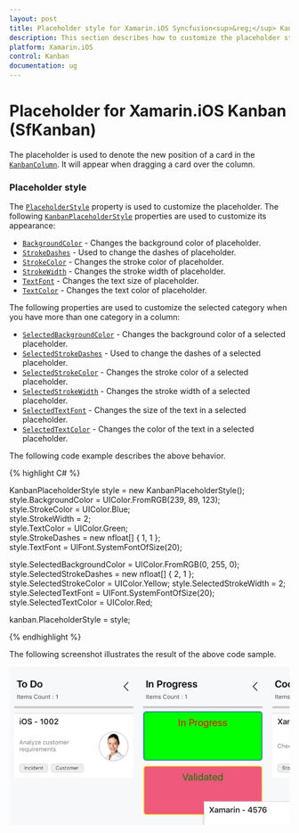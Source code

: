 ```yaml
---
layout: post
title: Placeholder style for Xamarin.iOS Syncfusion<sup>&reg;</sup> Kanban control
description: This section describes how to customize the placeholder style of Kanban control in Xamarin.iOS platform.
platform: Xamarin.iOS
control: Kanban
documentation: ug
---
```


# Placeholder for Xamarin.iOS Kanban (SfKanban)

The placeholder is used to denote the new position of a card in the [`KanbanColumn`](https://help.syncfusion.com/cr/xamarin-ios/Syncfusion.SfKanban.iOS.KanbanColumn.html). It will appear when dragging a card over the column.

### Placeholder style

The [`PlaceholderStyle`](https://help.syncfusion.com/cr/xamarin-ios/Syncfusion.SfKanban.iOS.SfKanban.html#Syncfusion_SfKanban_iOS_SfKanban_PlaceholderStyle) property is used to customize the placeholder. The following [`KanbanPlaceholderStyle`](https://help.syncfusion.com/cr/xamarin-ios/Syncfusion.SfKanban.iOS.KanbanPlaceholderStyle.html) properties are used to customize its appearance:

* [`BackgroundColor`](https://help.syncfusion.com/cr/xamarin-ios/Syncfusion.SfKanban.iOS.KanbanPlaceholderStyle.html#Syncfusion_SfKanban_iOS_KanbanPlaceholderStyle_BackgroundColor) - Changes the background color of placeholder.
* [`StrokeDashes`](https://help.syncfusion.com/cr/xamarin-ios/Syncfusion.SfKanban.iOS.KanbanPlaceholderStyle.html#Syncfusion_SfKanban_iOS_KanbanPlaceholderStyle_StrokeDashes) - Used to change the dashes of placeholder.
* [`StrokeColor`](https://help.syncfusion.com/cr/xamarin-ios/Syncfusion.SfKanban.iOS.KanbanPlaceholderStyle.html#Syncfusion_SfKanban_iOS_KanbanPlaceholderStyle_StrokeColor) - Changes the stroke color of placeholder.
* [`StrokeWidth`](https://help.syncfusion.com/cr/xamarin-ios/Syncfusion.SfKanban.iOS.KanbanPlaceholderStyle.html#Syncfusion_SfKanban_iOS_KanbanPlaceholderStyle_StrokeWidth) - Changes the stroke width of placeholder.
* [`TextFont`](https://help.syncfusion.com/cr/xamarin-ios/Syncfusion.SfKanban.iOS.KanbanPlaceholderStyle.html#Syncfusion_SfKanban_iOS_KanbanPlaceholderStyle_TextFont) - Changes the text size of placeholder.
* [`TextColor`](https://help.syncfusion.com/cr/xamarin-ios/Syncfusion.SfKanban.iOS.KanbanPlaceholderStyle.html#Syncfusion_SfKanban_iOS_KanbanPlaceholderStyle_TextColor) - Changes the text color of placeholder.

The following properties are used to customize the selected category when you have more than one category in a column:

* [`SelectedBackgroundColor`](https://help.syncfusion.com/cr/xamarin-ios/Syncfusion.SfKanban.iOS.KanbanPlaceholderStyle.html#Syncfusion_SfKanban_iOS_KanbanPlaceholderStyle_SelectedBackgroundColor) - Changes the background color of a selected placeholder.
* [`SelectedStrokeDashes`](https://help.syncfusion.com/cr/xamarin-ios/Syncfusion.SfKanban.iOS.KanbanPlaceholderStyle.html#Syncfusion_SfKanban_iOS_KanbanPlaceholderStyle_SelectedStrokeDashes) - Used to change the dashes of a selected placeholder.
* [`SelectedStrokeColor`](https://help.syncfusion.com/cr/xamarin-ios/Syncfusion.SfKanban.iOS.KanbanPlaceholderStyle.html#Syncfusion_SfKanban_iOS_KanbanPlaceholderStyle_SelectedStrokeColor) - Changes the stroke color of a selected placeholder.
* [`SelectedStrokeWidth`](https://help.syncfusion.com/cr/xamarin-ios/Syncfusion.SfKanban.iOS.KanbanPlaceholderStyle.html#Syncfusion_SfKanban_iOS_KanbanPlaceholderStyle_SelectedStrokeWidth) - Changes the stroke width of a selected placeholder.
* [`SelectedTextFont`](https://help.syncfusion.com/cr/xamarin-ios/Syncfusion.SfKanban.iOS.KanbanPlaceholderStyle.html#Syncfusion_SfKanban_iOS_KanbanPlaceholderStyle_SelectedTextFont) - Changes the size of the text in a selected placeholder.
* [`SelectedTextColor`](https://help.syncfusion.com/cr/xamarin-ios/Syncfusion.SfKanban.iOS.KanbanPlaceholderStyle.html#Syncfusion_SfKanban_iOS_KanbanPlaceholderStyle_SelectedTextColor) - Changes the color of the text in a selected placeholder.

The following code example describes the above behavior.

{% highlight C# %}

KanbanPlaceholderStyle style = new KanbanPlaceholderStyle();           
style.BackgroundColor = UIColor.FromRGB(239, 89, 123);          
style.StrokeColor = UIColor.Blue;          
style.StrokeWidth = 2;          
style.TextColor = UIColor.Green;        
style.StrokeDashes = new nfloat[] { 1, 1 };         
style.TextFont = UIFont.SystemFontOfSize(20);

style.SelectedBackgroundColor = UIColor.FromRGB(0, 255, 0);          
style.SelectedStrokeDashes = new nfloat[] { 2, 1 };
style.SelectedStrokeColor = UIColor.Yellow;
style.SelectedStrokeWidth = 2;
style.SelectedTextFont = UIFont.SystemFontOfSize(20);
style.SelectedTextColor = UIColor.Red;

kanban.PlaceholderStyle = style;

{% endhighlight %}

The following screenshot illustrates the result of the above code sample.

![PlaceholderStyle support for Xamarin.iOS Kanban](kanban_images/PlaceholderStyle.png)

